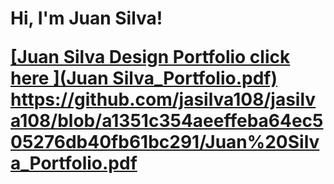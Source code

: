 <h1>Hi, I'm Juan Silva! <br/><a href="https://github.com/jasilva108"</a> 
  
[Juan Silva Design Portfolio click here ](Juan Silva_Portfolio.pdf)
https://github.com/jasilva108/jasilva108/blob/a1351c354aeeffeba64ec505276db40fb61bc291/Juan%20Silva_Portfolio.pdf
